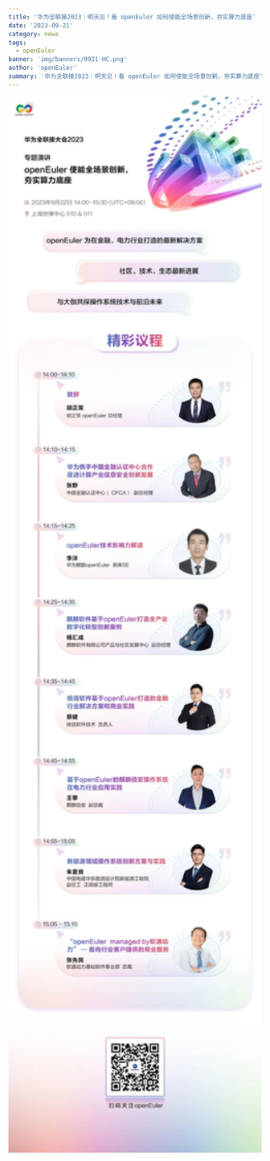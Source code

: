 ```yaml
---
title: '华为全联接2023｜明天见！看 openEuler 如何使能全场景创新，夯实算力底座'
date: '2023-09-21'
category: news
tags:
  - openEuler
banner: 'img/banners/0921-HC.png'
author: 'openEuler'
summary: '华为全联接2023｜明天见！看 openEuler 如何使能全场景创新，夯实算力底座'
---
```




<img src="./media/1.jpg" width="1000" >

